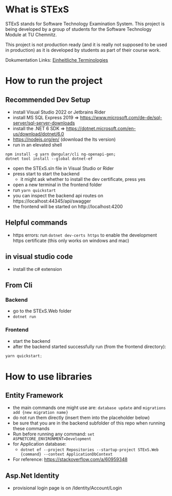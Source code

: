 # What is STExS

STExS stands for Software Technology Examination System. This project is being developed by a group of students for the
Software Technology Module at TU Chemnitz.

This project is not production ready (and it is really not supposed to be used in production) as it is developed by
students as part of their course work.

Dokumentation Links:
[Einheitliche Terminologies](https://docs.google.com/spreadsheets/d/1g1vjrXWrB6KE0glshk8_LKinwjlBFHEBEaZ0eKljc3E)

# How to run the project

## Recommended Dev Setup

- install Visual Studio 2022 or Jetbrains Rider
- install MS SQL Express 2019 => https://www.microsoft.com/de-de/sql-server/sql-server-downloads
- install the .NET 6 SDK => https://dotnet.microsoft.com/en-us/download/dotnet/6.0
- https://nodejs.org/en/ (download the lts version)
- run in an elevated shell

```
npm install -g yarn @angular/cli ng-openapi-gen;
dotnet tool install --global dotnet-ef
```

- open the STExS.sln file in Visual Studio or Rider
- press start to start the backend
    - it might ask whether to install the dev certificate, press yes
- open a new terminal in the frontend folder
- run `yarn quickstart`
- you can inspect the backend api routes on https://localhost:44345/api/swagger
- the frontend will be started on http://localhost:4200

## Helpful commands

- https errors: run `dotnet dev-certs https` to enable the development https certificate (this only works on windows and
  mac)

## in visual studio code

- install the c# extension

## From Cli

### Backend

- go to the STExS.Web folder
- `dotnet run`

### Frontend

- start the backend
- after the backend started successfully run (from the frontend directory):

```powershell
yarn quickstart;
```

# How to use libraries

## Entity Framework

- the main commands one might use are: `database update` and `migrations add {new migration name}`
- do not run them directly (insert them into the placeholder below)
- be sure that you are in the backend subfolder of this repo when running these commands
- Run before running any command: `set ASPNETCORE_ENVIRONMENT=Development`
- for Application database:
    - `dotnet ef --project Repositories --startup-project STExS.Web {command} --context ApplicationDbContext`
- For reference: https://stackoverflow.com/a/60959348

## Asp.Net Identity

- provisional login page is on /Identity/Account/Login
